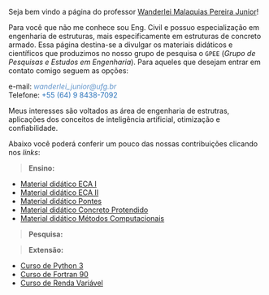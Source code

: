 Seja bem vindo a página do professor [Wanderlei Malaquias Pereira Junior](http://lattes.cnpq.br/2449347153075493)!  

Para você que não me conhece sou Eng. Civil e possuo especialização em engenharia de estruturas, mais especificamente em estruturas de concreto armado. Essa página destina-se a divulgar os materiais didáticos e científicos que produzimos no nosso grupo de pesquisa o `GPEE` (_Grupo de Pesquisas e Estudos em Engenharia_). Para aqueles que desejam entrar em contato comigo seguem as opções:

e-mail: <span style="color:#5f93cb"><i>_wanderlei_junior@ufg.br_</i></span>   
Telefone: <span style="color:#2a73bb">+55 (64) 9 8438-7092</span>    

Meus interesses são voltados as área de engenharia de estrutras, aplicações dos conceitos de inteligência artificial, otimização e confiabilidade. 

Abaixo você poderá conferir um pouco das nossas contribuições clicando nos _links_:

> **Ensino:**
- [Material didático ECA I](https://wmpjrufg.github.io/Wanderlei-Jr/ECAI.html)  
- [Material didático ECA II]()  
- [Material didático Pontes]()  
- [Material didático Concreto Protendido]()      
- [Material didático Métodos Computacionais]()  

> **Pesquisa:**


> **Extensão:**
- [Curso de Python 3]()  
- [Curso de Fortran 90]()  
- [Curso de Renda Variável]()  
